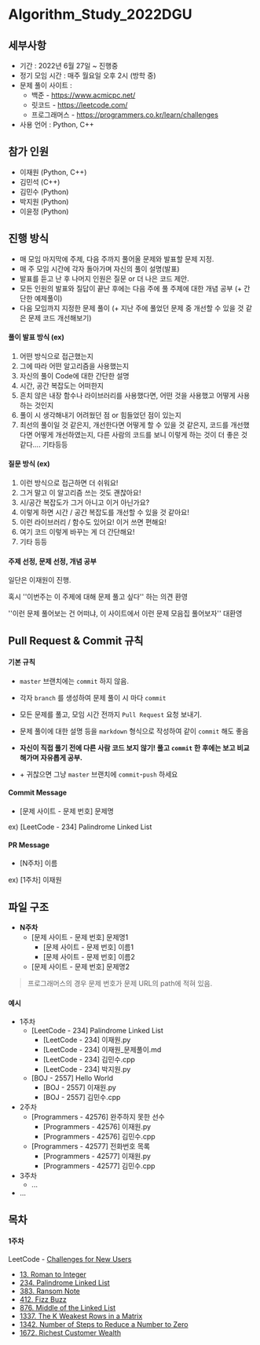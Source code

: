 # Algorithm_Study_2022DGU

## 세부사항

- 기간 : 2022년 6월 27일 ~ 진행중
- 정기 모임 시간 : 매주 월요일 오후 2시 (방학 중)
- 문제 풀이 사이트 :
  - 백준 - https://www.acmicpc.net/
  - 릿코드 - https://leetcode.com/
  - 프로그래머스 - https://programmers.co.kr/learn/challenges
- 사용 언어 : Python, C++



## 참가 인원

- 이재원 (Python, C++)
- 김민석 (C++)
- 김민수 (Python)
- 박지원 (Python)
- 이윤정 (Python)



## 진행 방식

- 매 모임 마지막에 주제, 다음 주까지 풀어올 문제와 발표할 문제 지정.
- 매 주 모임 시간에 각자 돌아가며 자신의 풀이 설명(발표)
- 발표를 듣고 난 후 나머지 인원은 질문 or 더 나은 코드 제안.
- 모든 인원의 발표와 질답이 끝난 후에는 다음 주에 풀 주제에 대한 개념 공부 (+ 간단한 예제풀이)
- 다음 모임까지 지정한 문제 풀이 (+ 지난 주에 풀었던 문제 중 개선할 수 있을 것 같은 문제 코드 개선해보기)



#### 풀이 발표 방식 (ex)

1. 어떤 방식으로 접근했는지
2. 그에 따라 어떤 알고리즘을 사용했는지
3. 자신의 풀이 Code에 대한 간단한 설명
4. 시간, 공간 복잡도는 어떠한지
5. 흔치 않은 내장 함수나 라이브러리를 사용했다면, 어떤 것을 사용했고 어떻게 사용하는 것인지
6. 풀이 시 생각해내기 어려웠던 점 or 힘들었던 점이 있는지
7. 최선의 풀이일 것 같은지, 개선한다면 어떻게 할 수 있을 것 같은지, 코드를 개선했다면 어떻게 개선하였는지, 다른 사람의 코드를 보니 이렇게 하는 것이 더 좋은 것 같다.... 기타등등



#### 질문 방식 (ex)

1. 이런 방식으로 접근하면 더 쉬워요!
2. 그거 말고 이 알고리즘 쓰는 것도 괜찮아요!
3. 시/공간 복잡도가 그거 아니고 이거 아닌가요?
4. 이렇게 하면 시간 / 공간 복잡도를 개선할 수 있을 것 같아요!
5. 이런 라이브러리 / 함수도 있어요! 이거 쓰면 편해요!
6. 여기 코드 이렇게 바꾸는 게 더 간단해요!
7. 기타 등등



#### 주제 선정, 문제 선정, 개념 공부

일단은 이재원이 진행.

혹시 ''이번주는 이 주제에 대해 문제 풀고 싶다'' 하는 의견 환영

''이런 문제 풀어보는 건 어떠냐, 이 사이트에서 이런 문제 모음집 풀어보자'' 대환영



## Pull Request & Commit 규칙

#### 기본 규칙

- `master` 브랜치에는 `commit` 하지 않음.
- 각자 `branch` 를 생성하여 문제 풀이 시 마다 `commit`
- 모든 문제를 풀고, 모임 시간 전까지 `Pull Request` 요청 보내기.
- 문제 풀이에 대한 설명 등을 `markdown` 형식으로 작성하여 같이 `commit` 해도 좋음
- **자신이 직접 풀기 전에 다른 사람 코드 보지 않기! 풀고 `commit` 한 후에는 보고 비교해가며 자유롭게 공부.**

- \+ 귀찮으면 그냥 `master` 브랜치에 `commit`-`push` 하세요  



#### Commit Message

- [문제 사이트 - 문제 번호] 문제명

ex) [LeetCode - 234] Palindrome Linked List



#### PR Message

- [N주차] 이름

ex) [1주차] 이재원



## 파일 구조

- **N주차**
  - [문제 사이트 - 문제 번호] 문제명1
    - [문제 사이트 - 문제 번호] 이름1
    - [문제 사이트 - 문제 번호] 이름2
  - [문제 사이트 - 문제 번호] 문제명2

> 프로그래머스의 경우 문제 번호가 문제 URL의 path에 적혀 있음.



#### 예시

- 1주차
  - [LeetCode - 234] Palindrome Linked List
    - [LeetCode - 234] 이재원.py
    - [LeetCode - 234] 이재원_문제풀이.md
    - [LeetCode - 234] 김민수.cpp
    - [LeetCode - 234] 박지원.py
  - [BOJ - 2557] Hello World
    - [BOJ - 2557] 이재원.py
    - [BOJ - 2557] 김민수.cpp
- 2주차
  - [Programmers - 42576] 완주하지 못한 선수
    - [Programmers - 42576] 이재원.py
    - [Programmers - 42576] 김민수.cpp
  - [Programmers - 42577] 전화번호 목록
    - [Programmers - 42577] 이재원.py
    - [Programmers - 42577] 김민수.cpp
- 3주차
  - ...
- ...



## 목차

#### 1주차

LeetCode - [Challenges for New Users](https://leetcode.com/problem-list/challenges-for-new-users/)

- [13. Roman to Integer](https://leetcode.com/problems/roman-to-integer)
- [234. Palindrome Linked List](https://leetcode.com/problems/palindrome-linked-list)
- [383. Ransom Note](https://leetcode.com/problems/ransom-note)
- [412. Fizz Buzz](https://leetcode.com/problems/fizz-buzz)
- [876. Middle of the Linked List](https://leetcode.com/problems/middle-of-the-linked-list)
- [1337. The K Weakest Rows in a Matrix](https://leetcode.com/problems/the-k-weakest-rows-in-a-matrix)
- [1342. Number of Steps to Reduce a Number to Zero](https://leetcode.com/problems/number-of-steps-to-reduce-a-number-to-zero)
- [1672. Richest Customer Wealth](https://leetcode.com/problems/richest-customer-wealth)

